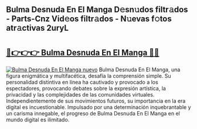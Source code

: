 ## Bulma Desnuda En El Manga D𝚎sn𝚞dos filtr𝚊dos - Parts-Cnz Vid𝚎os filtr𝚊dos - N𝚞evas f𝚘tos atr𝚊ctivas 2uryL

# <h2><a href="http://mb74yq.tromn.icu/?c=Bulma+Desnuda+En+El+Manga">🔗👉👉👉 Bulma Desnuda En El Manga 🔗🔗</a></h2>

[![Bulma Desnuda En El Manga nuevo](https://i.imgur.com/pEAQMta.gif)](http://mb74yq.tromn.icu/?c=Bulma+Desnuda+En+El+Manga)
Bulma Desnuda En El Manga, una figura enigmática y multifacética, desafía la comprensión simple. Su personalidad distintiva en línea ha cautivado y provocado a los espectadores, provocando debates sobre la expresión artística, la privacidad y las complejidades de las comunidades virtuales. Independientemente de sus movimientos futuros, su importancia en la era digital es incuestionable. Impulsado por una determinación inquebrantable y un carisma innegable, el progreso de Bulma Desnuda En El Manga en el mundo digital es ilimitado.

